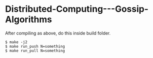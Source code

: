 # Distributed-Computing---Gossip-Algorithms

After compiling as above, do this inside build folder.
```
$ make -j2
$ make run_push N=something
$ make run_pull N=something
```